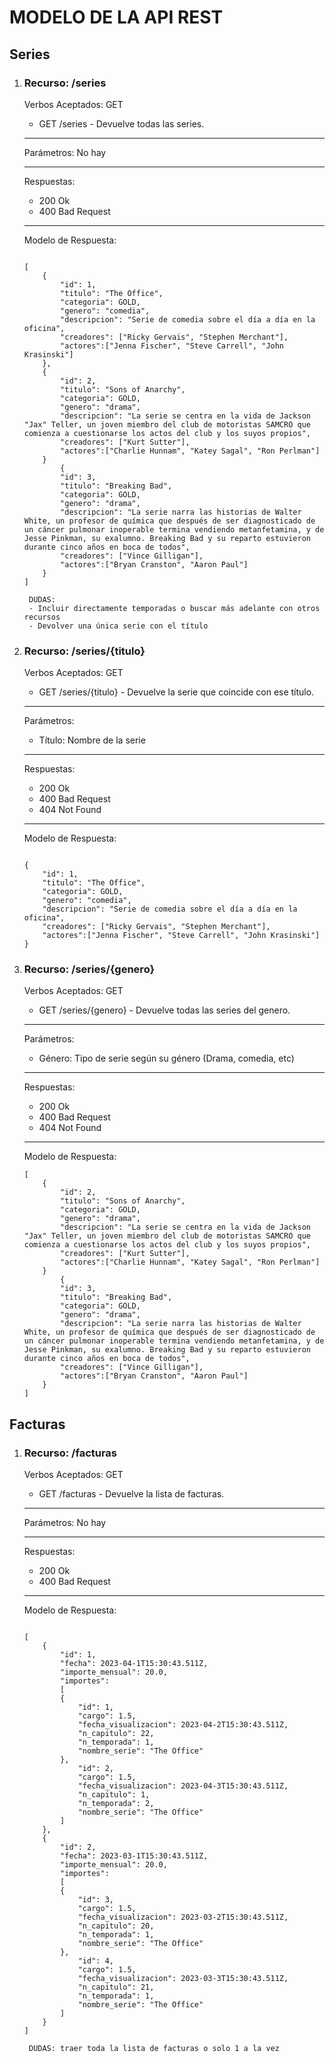 # MODELO DE LA API REST

## Series

1. ### Recurso: /series
     
    Verbos Aceptados: GET
    - GET /series - Devuelve todas las series.

    <hr>

    Parámetros: No hay
    
    <hr>

    Respuestas: 
    - 200 Ok 
    - 400 Bad Request
    <hr>

    Modelo de Respuesta:
    ```

    [
        {
            "id": 1,
            "titulo": "The Office",
            "categoria": GOLD,
            "genero": "comedia",
            "descripcion": "Serie de comedia sobre el día a día en la oficina",
            "creadores": ["Ricky Gervais", "Stephen Merchant"],
            "actores":["Jenna Fischer", "Steve Carrell", "John Krasinski"]
        },
        {
            "id": 2,
            "titulo": "Sons of Anarchy",
            "categoria": GOLD,
            "genero": "drama",
            "descripcion": "La serie se centra en la vida de Jackson "Jax" Teller, un joven miembro del club de motoristas SAMCRO que comienza a cuestionarse los actos del club y los suyos propios",
            "creadores": ["Kurt Sutter"],
            "actores":["Charlie Hunnam", "Katey Sagal", "Ron Perlman"]
        }
            {
            "id": 3,
            "titulo": "Breaking Bad",
            "categoria": GOLD,
            "genero": "drama",
            "descripcion": "La serie narra las historias de Walter White, un profesor de química que después de ser diagnosticado de un cáncer pulmonar inoperable termina vendiendo metanfetamina, y de Jesse Pinkman, su exalumno. Breaking Bad y su reparto estuvieron durante cinco años en boca de todos",
            "creadores": ["Vince Gilligan"],
            "actores":["Bryan Cranston", "Aaron Paul"]
        }
    ]

    ```
        DUDAS: 
        - Incluir directamente temporadas o buscar más adelante con otros recursos 
        - Devolver una única serie con el título


2. ### Recurso: /series/{titulo} 
    Verbos Aceptados: GET

    - GET /series/{titulo}  - Devuelve la serie que coincide con ese título.

    <hr>

    Parámetros:
    - Título: Nombre de la serie

    <hr>

    Respuestas: 
    - 200 Ok 
    - 400 Bad Request
    - 404 Not Found
    
    <hr>

    Modelo de Respuesta:
    ```

   {
        "id": 1,
        "titulo": "The Office",
        "categoria": GOLD,
        "genero": "comedia",
        "descripcion": "Serie de comedia sobre el día a día en la oficina",
        "creadores": ["Ricky Gervais", "Stephen Merchant"],
        "actores":["Jenna Fischer", "Steve Carrell", "John Krasinski"]
    }
    
    ```
3. ### Recurso: /series/{genero} 
    Verbos Aceptados: GET

    - GET /series/{genero}  - Devuelve todas las series del genero.

    <hr>

    Parámetros:
    - Género: Tipo de serie según su género (Drama, comedia, etc)

    <hr>

    Respuestas: 
    - 200 Ok 
    - 400 Bad Request
    - 404 Not Found
    
    <hr>

    Modelo de Respuesta:
    ```
    [
        {
            "id": 2,
            "titulo": "Sons of Anarchy",
            "categoria": GOLD,
            "genero": "drama",
            "descripcion": "La serie se centra en la vida de Jackson "Jax" Teller, un joven miembro del club de motoristas SAMCRO que comienza a cuestionarse los actos del club y los suyos propios",
            "creadores": ["Kurt Sutter"],
            "actores":["Charlie Hunnam", "Katey Sagal", "Ron Perlman"]
        }
            {
            "id": 3,
            "titulo": "Breaking Bad",
            "categoria": GOLD,
            "genero": "drama",
            "descripcion": "La serie narra las historias de Walter White, un profesor de química que después de ser diagnosticado de un cáncer pulmonar inoperable termina vendiendo metanfetamina, y de Jesse Pinkman, su exalumno. Breaking Bad y su reparto estuvieron durante cinco años en boca de todos",
            "creadores": ["Vince Gilligan"],
            "actores":["Bryan Cranston", "Aaron Paul"]
        }
    ]
    
    ```

## Facturas

1. ### Recurso: /facturas
     
    Verbos Aceptados: GET
    - GET /facturas - Devuelve la lista de facturas.

    <hr>

    Parámetros: No hay
    
    <hr>

    Respuestas: 
    - 200 Ok 
    - 400 Bad Request
    <hr>

    Modelo de Respuesta:
    ```

    [
        {
            "id": 1,
            "fecha": 2023-04-1T15:30:43.511Z,
            "importe_mensual": 20.0,
            "importes":
            [
            {
                "id": 1,
                "cargo": 1.5,
                "fecha_visualizacion": 2023-04-2T15:30:43.511Z,
                "n_capitulo": 22,
                "n_temporada": 1,
                "nombre_serie": "The Office"
            },
                "id": 2,
                "cargo": 1.5,
                "fecha_visualizacion": 2023-04-3T15:30:43.511Z,
                "n_capitulo": 1,
                "n_temporada": 2,
                "nombre_serie": "The Office"
            ]
        },
        {
            "id": 2,
            "fecha": 2023-03-1T15:30:43.511Z,
            "importe_mensual": 20.0,
            "importes":
            [
            {
                "id": 3,
                "cargo": 1.5,
                "fecha_visualizacion": 2023-03-2T15:30:43.511Z,
                "n_capitulo": 20,
                "n_temporada": 1,
                "nombre_serie": "The Office"
            },
                "id": 4,
                "cargo": 1.5,
                "fecha_visualizacion": 2023-03-3T15:30:43.511Z,
                "n_capitulo": 21,
                "n_temporada": 1,
                "nombre_serie": "The Office"
            ]
        }
    ]

    ```
        DUDAS: traer toda la lista de facturas o solo 1 a la vez